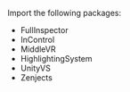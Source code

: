 Import the following packages:

- FullInspector
- InControl
- MiddleVR
- HighlightingSystem
- UnityVS
- Zenjects